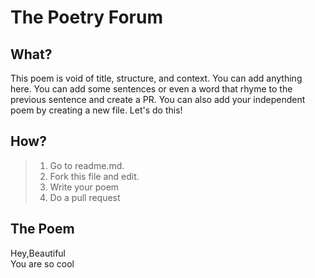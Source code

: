 # The Poetry Forum

## What?
This poem is void of title, structure, and context. You can add 
anything here. You can add some sentences or even a word that rhyme
to the previous sentence and create a PR. You can also add your 
independent poem by creating a new file.
Let's do this!

  
## How?

> 1. Go to readme.md.
> 2. Fork this file and edit.
> 3. Write your poem
> 4. Do a pull request


## The Poem

  Hey,Beautiful  
  You are so cool
  
